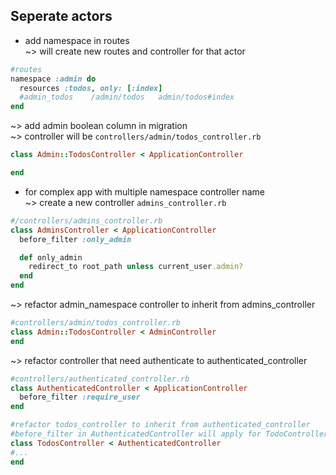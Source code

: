 ## Seperate actors  
* add namespace in routes  
~> will create new routes and controller for that actor  
```ruby
#routes
namespace :admin do
  resources :todos, only: [:index]
  #admin_todos    /admin/todos   admin/todos#index
end
```
~> add admin boolean column in migration  
~> controller will be `controllers/admin/todos_controller.rb`  
```ruby
class Admin::TodosController < ApplicationController

end
```

* for complex app with multiple namespace controller name  
~> create a new controller `admins_controller.rb`  
```ruby
#/controllers/admins_controller.rb
class AdminsController < ApplicationController
  before_filter :only_admin

  def only_admin
    redirect_to root_path unless current_user.admin?
  end
end
```
~> refactor admin_namespace controller to inherit from admins_controller  
```ruby
#controllers/admin/todos_controller.rb
class Admin::TodosController < AdminController
end
```

~> refactor controller that need authenticate to authenticated_controller  
```ruby
#controllers/authenticated_controller.rb
class AuthenticatedController < ApplicationController
  before_filter :require_user
end
```
```ruby
#refactor todos_controller to inherit from authenticated_controller
#before_filter in AuthenticatedController will apply for TodoController
class TodosController < AuthenticatedController
#...
end
```